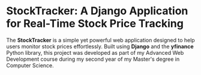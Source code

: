 # StockTracker: A Django Application for Real-Time Stock Price Tracking

The **StockTracker** is a simple yet powerful web application designed to help users monitor stock prices effortlessly. Built using **Django** and the **yfinance** Python library, this project was developed as part of my Advanced Web Development course during my second year of my Master's degree in Computer Science.
